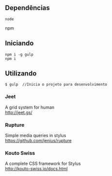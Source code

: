## Dependências
	node
  npm

## Iniciando
	npm i -g gulp
	npm i

## Utilizando
	$ gulp  //Inicia o projeto para desenvolvimento


### Jeet
  A grid system for human  
  http://jeet.gs/
   
### Rupture
  Simple media queries in stylus  
  https://github.com/jenius/rupture
  
### Kouto Swiss
  A complete CSS framework for Stylus  
  http://kouto-swiss.io/docs.html
